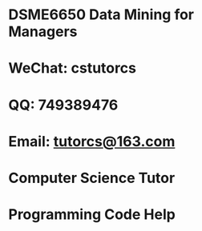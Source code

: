 # DSME6650 Data Mining for Managers

# WeChat: cstutorcs

# QQ: 749389476

# Email: tutorcs@163.com

# Computer Science Tutor

# Programming Code Help
